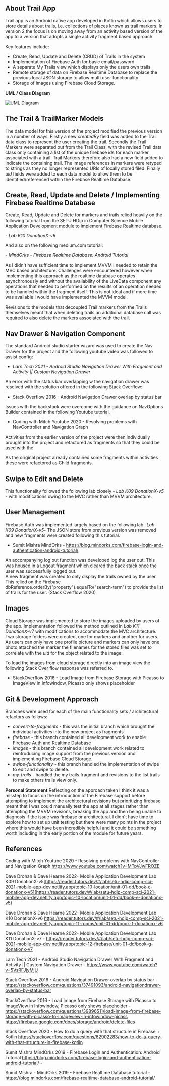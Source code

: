 ## **About Trail App**

Trail app is an Android native app developed in Kotlin which allows users to store details about trails, i.e. collections of places known as trail markers. In version 2 the focus is on moving away from an activity based version of the app to a version that adopts a single activity fragment based approach.

Key features include:
- Create, Read, Update and Delete (CRUD) of Trails in the system
- Implementation of Firebase Auth for basic email/password
- A separate My Trails view which displays only the users own trails
- Remote storage of data on Firebase Realtime Database to replace the previous local JSON storage  to allow multi user functionality
- Storage of images using Firebase Cloud Storage.

**UML / Class Diagram**

![UML Diagram](https://github.com/StephenSwantonIRL/TrailApp2/blob/master/UML.png?raw=true)


## **The Trail & TrailMarker Models**

The data model for this version of the project modified the previous version in a number of ways. Firstly a new *createdBy* field was added to the Trail data class to represent the user creating the trail. Secondly the Trail Markers were separated out from the Trail Class, with the revised Trail data class only containing a list of the unique firebase ids for each marker associated with a trail. Trail Markers therefore also had a new field added to indicate the containing trail. The image references in markers were retyped to strings as they no longer represented URIs of locally stored filed. Finally *uid* fields were added to each data model to allow them to be identified/referenced within the Firebase Realtime Database.


## **Create, Read, Update and Delete / Implementing Firebase Realtime Database**

Create, Read, Update and Delete for markers and trails relied heavily on the following tutorial from the SETU HDip in Computer Science Mobile Application Development module to implement Firebase Realtime database.

*- Lab K10 DonationX-v6*

And also on the following medium.com tutorial:

*- MindOrks - Firebase Realtime Database: Android Tutorial*

As I didn't have sufficient time to implement MVVM I needed to retain the MVC based architecture. Challenges were encountered however when implementing this approach as the realtime database operates asynchronously and without the availability of the LiveData component any operations that needed to performed on the results of an operation needed to be handled within the fragment itself. This is not ideal and if more time was available I would have implemented the MVVM model.

Revisions to the models that decoupled Trail markers from the Trails themselves meant that when deleting trails an additional database call was required to also delete the markers associated with the trail.

## **Nav Drawer & Navigation Component**
The standard Android studio starter wizard was used to create the Nav Drawer for the project and the following youtube video was followed to assist config:

- *Larn Tech 2021 - Android Studio Navigation Drawer With Fragment and Activity || Custom Navigation Drawer*

An error with the status bar overlapping w the navigation drawer was resolved with the solution offered in the following Stack Overflow:

-   Stack Overflow 2016 - Android Navigation Drawer overlap by status bar

Issues with the backstack were overcome with the guidance on NavOptions Builder contained in the following Youtube tutorial.

- Coding with Mitch Youtube 2020 - Resolving problems with NavController and Navigation Graph

Activities from the earlier version of the project were then individually brought into the project and refactored as fragments so that they could be used with the

As the original project already contained some fragments within activities these were refactored as Child fragments.


## **Swipe to Edit and Delete**
This functionality followed the following lab closely - *Lab K09 DonationX-v5* - with modifications owing to the MVC rather than MVVM architecture.


## **User Management**

Firebase Auth was implemented largely based on the following lab -*Lab K09 DonationX-v5*- The JSON store from previous version was removed and new fragments were created following this tutorial.

- Sumit Mishra MindOrks  -  https://blog.mindorks.com/firebase-login-and-authentication-android-tutorial/

An accompanying log out function was developed log the user out. This was housed in a Logout fragment which cleared the back stack once the user was successfully logged out.  
A new fragment was created to only display the trails owned by the user.
This relied on the Firebase dbReference.orderBy("property").equalTo("search-term") to provide the list of trails for the user. (Stack Overflow 2020)

## **Images**

Cloud Storage was implemented to store the images uploaded by users of the app. Implementation followed the method outlined in  *Lab K11 DonationX-v7* with modifications to accommodate the MVC architecture. Two storage folders were created,  one for markers and another for users. As users can only have one profile picture and markers can only have one photo attached the marker the filenames for the stored files was set to correlate with the *uid* for the object related to the image.

To load the images from cloud storage directly into an image view the following Stack Over flow response was referred to.

- StackOverflow 2016 - Load Image from Firebase Storage with Picasso to ImageView in Infowindow, Picasso only shows placeholder

## **Git & Development Approach**

Branches were used for each of the main functionality sets  / architectural refactors as follows:

- *convert-to-fragments* - this was the initial branch which brought the individual activities into the new project as fragments
- *firebase* - this branch contained all development work to enable Firebase Auth and Realtime Database
- *images* - this branch contained all development work related to reintroducing image support from the previous version and implementing Firebase Cloud Storage.
- *swipe-functionality* - this branch handled the implementation of swipe to edit and swipe to delete.
- *my-trails* - handled the my trails fragment and revisions to the list trails to make others trails view only.

**Personal Statement**
Reflecting on the approach taken I think it was a misstep to focus on the introduction of the Firebase support before attempting to implement the architectural revisions but prioritizing firebase meant that I was could manually test the app at all stages rather than attempting the MVVM revisions, breaking the app and then being unable to diagnosis if the issue was firebase or architectural.
I didn't have time to explore how to set up unit testing but there were many points in the project where this would have been incredibly helpful and it could be something worth including in the early portion of the module for future years.

## **References**

Coding with Mitch Youtube 2020 - Resolving problems with NavController and Navigation Graph https://www.youtube.com/watch?v=MTpVJwFROZE

Dave Drohan & Dave Hearne 2022- Mobile Application Development Lab K09 DonationX-v5[https://reader.tutors.dev/#/lab/setu-hdip-comp-sci-2021-mobile-app-dev.netlify.app/topic-10-location/unit-01-dd/book-e-donationx-v5](https://reader.tutors.dev/#/lab/setu-hdip-comp-sci-2021-mobile-app-dev.netlify.app/topic-10-location/unit-01-dd/book-e-donationx-v5)

Dave Drohan & Dave Hearne 2022- Mobile Application Development Lab K10 DonationX-v6
https://reader.tutors.dev/#/lab/setu-hdip-comp-sci-2021-mobile-app-dev.netlify.app/topic-11-rooms/unit-01-dd/book-f-donationx-v6

Dave Drohan & Dave Hearne 2022- Mobile Application Development Lab K11 DonationX-v7 - https://reader.tutors.dev/#/lab/setu-hdip-comp-sci-2021-mobile-app-dev.netlify.app/topic-12-firebase/unit-01-dd/book-g-donationx-v7

Larn Tech 2021 - Android Studio Navigation Drawer With Fragment and Activity || Custom Navigation Drawer - https://www.youtube.com/watch?v=5VsRFJjyMjU

Stack Overflow 2016 - Android Navigation Drawer overlap by status bar  - https://stackoverflow.com/questions/37491093/android-navigationdrawer-overlap-by-status-bar

StackOverflow 2016 - Load Image from Firebase Storage with Picasso to ImageView in Infowindow, Picasso only shows placeholder  - https://stackoverflow.com/questions/39896511/load-image-from-firebase-storage-with-picasso-to-imageview-in-infowindow-picass  
https://firebase.google.com/docs/storage/android/delete-files

Stack Overflow 2020 - How to do a query with that structure in Firebase + Kotlin https://stackoverflow.com/questions/62902283/how-to-do-a-query-with-that-structure-in-firebase-kotlin

Sumit Mishra MindOrks 2019  - Firebase Login and Authentication:    Android Tutorial     https://blog.mindorks.com/firebase-login-and-authentication-android-tutorial/    -

Sumit Mishra - MindOrks 2019 - Firebase Realtime Database tutorial - https://blog.mindorks.com/firebase-realtime-database-android-tutorial/
